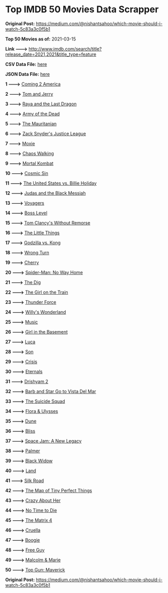 # Top IMDB 50 Movies Data Scrapper

**Original Post:** https://medium.com/@nishantsahoo/which-movie-should-i-watch-5c83a3c0f5b1

**Top 50 Movies as of:** 2021-03-15

**Link --->** http://www.imdb.com/search/title?release_date=2021,2021&title_type=feature

**CSV Data File:** [here](/Data/data.csv)

**JSON Data File:** [here](/Data/data.json)

**1 --->** [Coming 2 America](https://www.imdb.com/title/tt6802400/?ref_=adv_li_tt)

**2 --->** [Tom and Jerry](https://www.imdb.com/title/tt1361336/?ref_=adv_li_tt)

**3 --->** [Raya and the Last Dragon](https://www.imdb.com/title/tt5109280/?ref_=adv_li_tt)

**4 --->** [Army of the Dead](https://www.imdb.com/title/tt0993840/?ref_=adv_li_tt)

**5 --->** [The Mauritanian](https://www.imdb.com/title/tt4761112/?ref_=adv_li_tt)

**6 --->** [Zack Snyder's Justice League](https://www.imdb.com/title/tt12361974/?ref_=adv_li_tt)

**7 --->** [Moxie](https://www.imdb.com/title/tt6432466/?ref_=adv_li_tt)

**8 --->** [Chaos Walking](https://www.imdb.com/title/tt2076822/?ref_=adv_li_tt)

**9 --->** [Mortal Kombat](https://www.imdb.com/title/tt0293429/?ref_=adv_li_tt)

**10 --->** [Cosmic Sin](https://www.imdb.com/title/tt11762434/?ref_=adv_li_tt)

**11 --->** [The United States vs. Billie Holiday](https://www.imdb.com/title/tt8521718/?ref_=adv_li_tt)

**12 --->** [Judas and the Black Messiah](https://www.imdb.com/title/tt9784798/?ref_=adv_li_tt)

**13 --->** [Voyagers](https://www.imdb.com/title/tt9664108/?ref_=adv_li_tt)

**14 --->** [Boss Level](https://www.imdb.com/title/tt7638348/?ref_=adv_li_tt)

**15 --->** [Tom Clancy's Without Remorse](https://www.imdb.com/title/tt0499097/?ref_=adv_li_tt)

**16 --->** [The Little Things](https://www.imdb.com/title/tt10016180/?ref_=adv_li_tt)

**17 --->** [Godzilla vs. Kong](https://www.imdb.com/title/tt5034838/?ref_=adv_li_tt)

**18 --->** [Wrong Turn](https://www.imdb.com/title/tt9110170/?ref_=adv_li_tt)

**19 --->** [Cherry](https://www.imdb.com/title/tt9130508/?ref_=adv_li_tt)

**20 --->** [Spider-Man: No Way Home](https://www.imdb.com/title/tt10872600/?ref_=adv_li_tt)

**21 --->** [The Dig](https://www.imdb.com/title/tt3661210/?ref_=adv_li_tt)

**22 --->** [The Girl on the Train](https://www.imdb.com/title/tt8907992/?ref_=adv_li_tt)

**23 --->** [Thunder Force](https://www.imdb.com/title/tt10121392/?ref_=adv_li_tt)

**24 --->** [Willy's Wonderland](https://www.imdb.com/title/tt8114980/?ref_=adv_li_tt)

**25 --->** [Music](https://www.imdb.com/title/tt7541720/?ref_=adv_li_tt)

**26 --->** [Girl in the Basement](https://www.imdb.com/title/tt13269536/?ref_=adv_li_tt)

**27 --->** [Luca](https://www.imdb.com/title/tt12801262/?ref_=adv_li_tt)

**28 --->** [Son](https://www.imdb.com/title/tt5624466/?ref_=adv_li_tt)

**29 --->** [Crisis](https://www.imdb.com/title/tt9731682/?ref_=adv_li_tt)

**30 --->** [Eternals](https://www.imdb.com/title/tt9032400/?ref_=adv_li_tt)

**31 --->** [Drishyam 2](https://www.imdb.com/title/tt12361178/?ref_=adv_li_tt)

**32 --->** [Barb and Star Go to Vista Del Mar](https://www.imdb.com/title/tt3797512/?ref_=adv_li_tt)

**33 --->** [The Suicide Squad](https://www.imdb.com/title/tt6334354/?ref_=adv_li_tt)

**34 --->** [Flora & Ulysses](https://www.imdb.com/title/tt8521736/?ref_=adv_li_tt)

**35 --->** [Dune](https://www.imdb.com/title/tt1160419/?ref_=adv_li_tt)

**36 --->** [Bliss](https://www.imdb.com/title/tt10333426/?ref_=adv_li_tt)

**37 --->** [Space Jam: A New Legacy](https://www.imdb.com/title/tt3554046/?ref_=adv_li_tt)

**38 --->** [Palmer](https://www.imdb.com/title/tt6857376/?ref_=adv_li_tt)

**39 --->** [Black Widow](https://www.imdb.com/title/tt3480822/?ref_=adv_li_tt)

**40 --->** [Land](https://www.imdb.com/title/tt10265034/?ref_=adv_li_tt)

**41 --->** [Silk Road](https://www.imdb.com/title/tt7937254/?ref_=adv_li_tt)

**42 --->** [The Map of Tiny Perfect Things](https://www.imdb.com/title/tt11080108/?ref_=adv_li_tt)

**43 --->** [Crazy About Her](https://www.imdb.com/title/tt11698630/?ref_=adv_li_tt)

**44 --->** [No Time to Die](https://www.imdb.com/title/tt2382320/?ref_=adv_li_tt)

**45 --->** [The Matrix 4](https://www.imdb.com/title/tt10838180/?ref_=adv_li_tt)

**46 --->** [Cruella](https://www.imdb.com/title/tt3228774/?ref_=adv_li_tt)

**47 --->** [Boogie](https://www.imdb.com/title/tt10896398/?ref_=adv_li_tt)

**48 --->** [Free Guy](https://www.imdb.com/title/tt6264654/?ref_=adv_li_tt)

**49 --->** [Malcolm & Marie](https://www.imdb.com/title/tt12676326/?ref_=adv_li_tt)

**50 --->** [Top Gun: Maverick](https://www.imdb.com/title/tt1745960/?ref_=adv_li_tt)

**Original Post:** https://medium.com/@nishantsahoo/which-movie-should-i-watch-5c83a3c0f5b1
